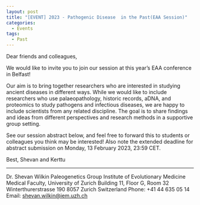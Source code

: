 ```yaml
---
layout: post
title: "[EVENT] 2023 - Pathogenic Disease  in the Past(EAA Session)"
categories:
  - Events
tags:
  - Past
---
```


Dear friends and colleagues,

We would like to invite you to join our session at this year’s EAA conference in Belfast!

Our aim is to bring together researchers who are interested in studying ancient diseases in different ways. While we would like to include researchers who use palaeopathology, historic records, aDNA, and proteomics to study pathogens and infectious diseases, we are happy to include scientists from any related discipline. The goal is to share findings and ideas from different perspectives and research methods in a supportive group setting. 

See our session abstract below, and feel free to forward this to students or colleagues you think may be interested! Also note the extended deadline for abstract submission on Monday, 13 February 2023, 23:59 CET.


Best,
Shevan and Kerttu

------------------------------------------------------

Dr. Shevan Wilkin
Paleogenetics Group
Institute of Evolutionary Medicine
Medical Faculty, University of Zurich
Building 11, Floor G, Room 32
Winterthurerstrasse 190
8057 Zurich
Switzerland
Phone: +41 44 635 05 14
Email: [shevan.wilkin@iem.uzh.ch](mailto:shevan.wilkin@iem.uzh.ch)
